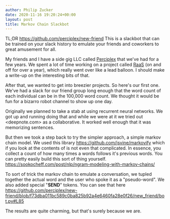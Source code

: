 ```yaml
---
author: Philip Zucker
date: 2020-11-16 19:20:24+00:00
layout: post
title: Markov Chain Slackbot
---
```


TL;DR <https://github.com/perciplex/new-friend> This is a slackbot that can be trained on your slack history to emulate your friends and coworkers to great amusement for all.

My friends and I have a side gig LLC called [Perciplex](https://perciplex.com/) that we've had for a few years. We spent a lot of time working on a project called [RaaS](https://raas.perciplex.com/) (on and off for over a year), which really went over like a lead balloon. I should make a write-up on the interesting bits of that.

After that, we wanted to get into breezier projects. So here's our first one.
We've had a slack for our friend group long enough that the word count of each individual can be in the 100,000 word count. We thought it would be fun for a bizarro robot channel to show up one day.

Originally we planned to take a stab at using recurrent neural networks. We got up and running doing that and while we were at it we tried out <deepnote.com> as a collaborative. It worked well enough that it was memorizing sentences. 

But then we took a step back to try the simpler approach, a simple markov chain model. We used this library <https://github.com/jsvine/markovify> which if you look at the contents of is not even that complicated. In essence, you collect a count of how many times a words follows it's previous words. You can pretty easily build this sort of thing yourself. <https://sookocheff.com/post/nlp/ngram-modeling-with-markov-chains/>

To sort of trick the markov chain to emulate a conversation, we tupled together the actual word and the user who spoke it as a "pseudo-word". We also added special "__SEND__" tokens. You can see that here <https://github.com/perciplex/new-friend/blob/f73dba011bc589c0ba825b92a4e6460fa28e0f26/new_friend/bot.py#L85>

The results are quite charming, but that's surely because we are.







